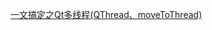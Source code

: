 <a href="https://blog.csdn.net/qq_45790916/article/details/136390241">一文搞定之Qt多线程(QThread、moveToThread)</a>

